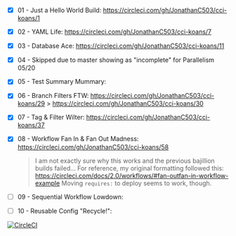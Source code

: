 - [X] 01 - Just a Hello World Build: https://circleci.com/gh/JonathanC503/cci-koans/1 

- [X] 02 - YAML Life: https://circleci.com/gh/JonathanC503/cci-koans/7 

- [X] 03 - Database Ace: https://circleci.com/gh/JonathanC503/cci-koans/11 

- [X] 04 - Skipped due to master showing as "incomplete" for Parallelism 05/20

- [X] 05 - Test Summary Mummary: 

- [X] 06 - Branch Filters FTW: https://circleci.com/gh/JonathanC503/cci-koans/29
                         > https://circleci.com/gh/JonathanC503/cci-koans/30

- [X] 07 - Tag & Filter Wilter: https://circleci.com/gh/JonathanC503/cci-koans/37

- [X] 08 - Workflow Fan In & Fan Out Madness: https://circleci.com/gh/JonathanC503/cci-koans/58
    > I am not exactly sure why this works and the previous bajillion builds failed... 
    > For reference, my original formatting followed this: https://circleci.com/docs/2.0/workflows/#fan-outfan-in-workflow-example
    > Moving `requires:` to deploy seems to work, though. 

- [ ] 09 - Sequential Workflow Lowdown: 

- [ ] 10 - Reusable Config "Recycle!": 

[![CircleCI](https://circleci.com/gh/JonathanC503/cci-koans.svg?style=svg)](https://circleci.com/gh/JonathanC503/cci-koans)